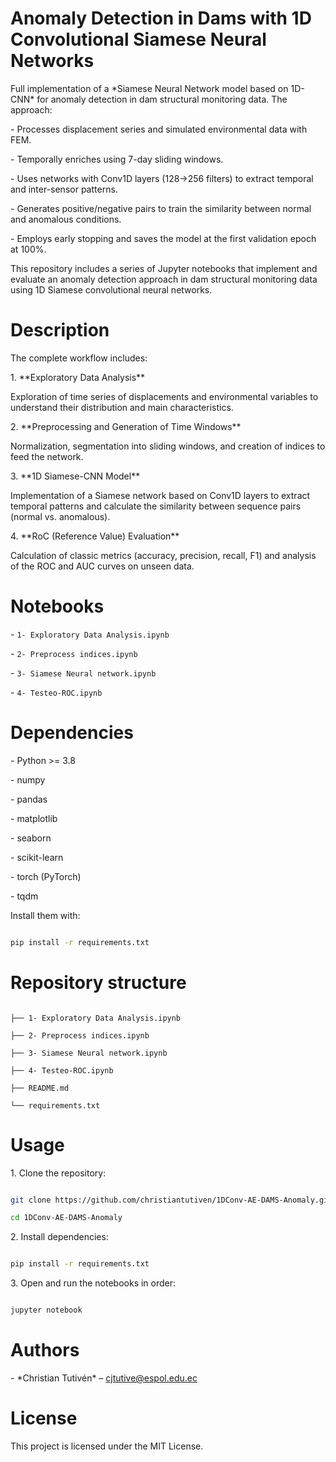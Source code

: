 # Anomaly Detection in Dams with 1D Convolutional Siamese Neural Networks



Full implementation of a \*Siamese Neural Network model based on 1D-CNN\* for anomaly detection in dam structural monitoring data. The approach:



\- Processes displacement series and simulated environmental data with FEM.

\- Temporally enriches using 7-day sliding windows.

\- Uses networks with Conv1D layers (128→256 filters) to extract temporal and inter-sensor patterns.

\- Generates positive/negative pairs to train the similarity between normal and anomalous conditions.

\- Employs early stopping and saves the model at the first validation epoch at 100%.



This repository includes a series of Jupyter notebooks that implement and evaluate an anomaly detection approach in dam structural monitoring data using 1D Siamese convolutional neural networks.



# Description



The complete workflow includes:



1\. \*\*Exploratory Data Analysis\*\*

Exploration of time series of displacements and environmental variables to understand their distribution and main characteristics.



2\. \*\*Preprocessing and Generation of Time Windows\*\*

Normalization, segmentation into sliding windows, and creation of indices to feed the network.



3\. \*\*1D Siamese-CNN Model\*\*

Implementation of a Siamese network based on Conv1D layers to extract temporal patterns and calculate the similarity between sequence pairs (normal vs. anomalous).



4\. \*\*RoC (Reference Value) Evaluation\*\*

Calculation of classic metrics (accuracy, precision, recall, F1) and analysis of the ROC and AUC curves on unseen data.

# Notebooks



\- `1- Exploratory Data Analysis.ipynb`  

\- `2- Preprocess indices.ipynb`  

\- `3- Siamese Neural network.ipynb`  

\- `4- Testeo-ROC.ipynb`  



# Dependencies



\- Python >= 3.8  

\- numpy  

\- pandas  

\- matplotlib  

\- seaborn  

\- scikit-learn  

\- torch (PyTorch)  

\- tqdm  



Install them with:



```bash

pip install -r requirements.txt

```



# Repository structure



```

├── 1- Exploratory Data Analysis.ipynb

├── 2- Preprocess indices.ipynb

├── 3- Siamese Neural network.ipynb

├── 4- Testeo-ROC.ipynb

├── README.md

└── requirements.txt

```



# Usage



1\. Clone the repository:



```bash

git clone https://github.com/christiantutiven/1DConv-AE-DAMS-Anomaly.git

cd 1DConv-AE-DAMS-Anomaly

```



2\. Install dependencies:



```bash

pip install -r requirements.txt

```



3\. Open and run the notebooks in order:



```bash

jupyter notebook

```



# Authors



\- \*Christian Tutivén\* – cjtutive@espol.edu.ec



# License



This project is licensed under the MIT License.

